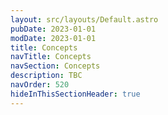 ```yaml
---
layout: src/layouts/Default.astro
pubDate: 2023-01-01
modDate: 2023-01-01
title: Concepts
navTitle: Concepts
navSection: Concepts
description: TBC
navOrder: 520
hideInThisSectionHeader: true
---
```


